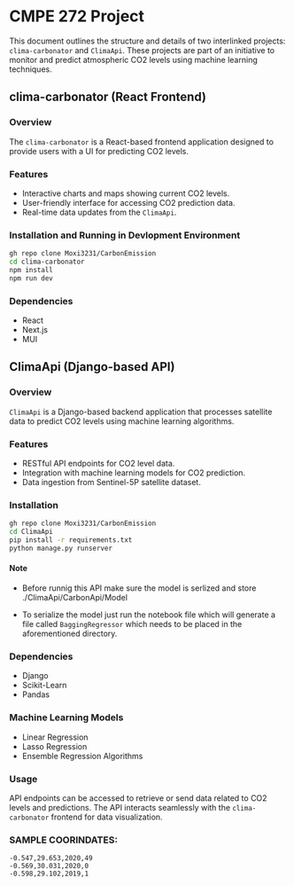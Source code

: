 
# CMPE 272 Project

This document outlines the structure and details of two interlinked projects: `clima-carbonator` and `ClimaApi`. These projects are part of an initiative to monitor and predict atmospheric CO2 levels using machine learning techniques.

## clima-carbonator (React Frontend)

### Overview
The `clima-carbonator` is a React-based frontend application designed to provide users with a UI for predicting  CO2 levels. 

### Features
- Interactive charts and maps showing current CO2 levels.
- User-friendly interface for accessing CO2 prediction data.
- Real-time data updates from the `ClimaApi`.

### Installation and Running in Devlopment Environment
```bash
gh repo clone Moxi3231/CarbonEmission
cd clima-carbonator
npm install
npm run dev 
```

### Dependencies
- React
- Next.js
- MUI
## ClimaApi (Django-based API)

### Overview
`ClimaApi` is a Django-based backend application that processes satellite data to predict CO2 levels using machine learning algorithms.

### Features
- RESTful API endpoints for CO2 level data.
- Integration with machine learning models for CO2 prediction.
- Data ingestion from Sentinel-5P satellite dataset.

### Installation
```bash
gh repo clone Moxi3231/CarbonEmission
cd ClimaApi
pip install -r requirements.txt
python manage.py runserver
```
#### Note
- Before runnig this API make sure the model is serlized and store ./ClimaApi/CarbonApi/Model

- To serialize the model just run the notebook file which will generate a file called `BaggingRegressor` which needs to be placed in the aforementioned directory.
### Dependencies
- Django
- Scikit-Learn
- Pandas

### Machine Learning Models
- Linear Regression
- Lasso Regression
- Ensemble Regression Algorithms

### Usage
API endpoints can be accessed to retrieve or send data related to CO2 levels and predictions. The API interacts seamlessly with the `clima-carbonator` frontend for data visualization.




### SAMPLE COORINDATES:
    
    -0.547,29.653,2020,49
    -0.569,30.031,2020,0
    -0.598,29.102,2019,1
